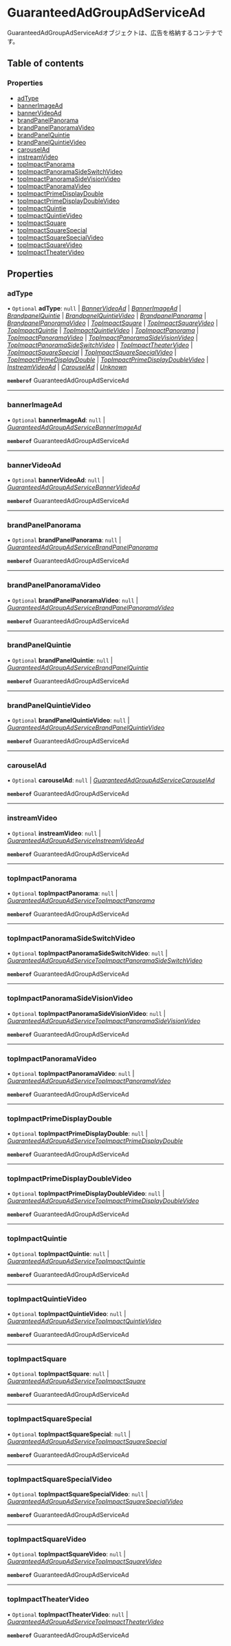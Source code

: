 # GuaranteedAdGroupAdServiceAd


<div lang=\"ja\"> GuaranteedAdGroupAdServiceAdオブジェクトは、広告を格納するコンテナです。<br> </div> 

## Table of contents

### Properties

- [adType](guaranteedadgroupadservicead.md#adtype)
- [bannerImageAd](guaranteedadgroupadservicead.md#bannerimagead)
- [bannerVideoAd](guaranteedadgroupadservicead.md#bannervideoad)
- [brandPanelPanorama](guaranteedadgroupadservicead.md#brandpanelpanorama)
- [brandPanelPanoramaVideo](guaranteedadgroupadservicead.md#brandpanelpanoramavideo)
- [brandPanelQuintie](guaranteedadgroupadservicead.md#brandpanelquintie)
- [brandPanelQuintieVideo](guaranteedadgroupadservicead.md#brandpanelquintievideo)
- [carouselAd](guaranteedadgroupadservicead.md#carouselad)
- [instreamVideo](guaranteedadgroupadservicead.md#instreamvideo)
- [topImpactPanorama](guaranteedadgroupadservicead.md#topimpactpanorama)
- [topImpactPanoramaSideSwitchVideo](guaranteedadgroupadservicead.md#topimpactpanoramasideswitchvideo)
- [topImpactPanoramaSideVisionVideo](guaranteedadgroupadservicead.md#topimpactpanoramasidevisionvideo)
- [topImpactPanoramaVideo](guaranteedadgroupadservicead.md#topimpactpanoramavideo)
- [topImpactPrimeDisplayDouble](guaranteedadgroupadservicead.md#topimpactprimedisplaydouble)
- [topImpactPrimeDisplayDoubleVideo](guaranteedadgroupadservicead.md#topimpactprimedisplaydoublevideo)
- [topImpactQuintie](guaranteedadgroupadservicead.md#topimpactquintie)
- [topImpactQuintieVideo](guaranteedadgroupadservicead.md#topimpactquintievideo)
- [topImpactSquare](guaranteedadgroupadservicead.md#topimpactsquare)
- [topImpactSquareSpecial](guaranteedadgroupadservicead.md#topimpactsquarespecial)
- [topImpactSquareSpecialVideo](guaranteedadgroupadservicead.md#topimpactsquarespecialvideo)
- [topImpactSquareVideo](guaranteedadgroupadservicead.md#topimpactsquarevideo)
- [topImpactTheaterVideo](guaranteedadgroupadservicead.md#topimpacttheatervideo)

## Properties

### adType

• `Optional` **adType**: ``null`` \| [*BannerVideoAd*](./enums/guaranteedadgroupadserviceadtype.md#bannervideoad) \| [*BannerImageAd*](./enums/guaranteedadgroupadserviceadtype.md#bannerimagead) \| [*BrandpanelQuintie*](./enums/guaranteedadgroupadserviceadtype.md#brandpanelquintie) \| [*BrandpanelQuintieVideo*](./enums/guaranteedadgroupadserviceadtype.md#brandpanelquintievideo) \| [*BrandpanelPanorama*](./enums/guaranteedadgroupadserviceadtype.md#brandpanelpanorama) \| [*BrandpanelPanoramaVideo*](./enums/guaranteedadgroupadserviceadtype.md#brandpanelpanoramavideo) \| [*TopImpactSquare*](./enums/guaranteedadgroupadserviceadtype.md#topimpactsquare) \| [*TopImpactSquareVideo*](./enums/guaranteedadgroupadserviceadtype.md#topimpactsquarevideo) \| [*TopImpactQuintie*](./enums/guaranteedadgroupadserviceadtype.md#topimpactquintie) \| [*TopImpactQuintieVideo*](./enums/guaranteedadgroupadserviceadtype.md#topimpactquintievideo) \| [*TopImpactPanorama*](./enums/guaranteedadgroupadserviceadtype.md#topimpactpanorama) \| [*TopImpactPanoramaVideo*](./enums/guaranteedadgroupadserviceadtype.md#topimpactpanoramavideo) \| [*TopImpactPanoramaSideVisionVideo*](./enums/guaranteedadgroupadserviceadtype.md#topimpactpanoramasidevisionvideo) \| [*TopImpactPanoramaSideSwitchVideo*](./enums/guaranteedadgroupadserviceadtype.md#topimpactpanoramasideswitchvideo) \| [*TopImpactTheaterVideo*](./enums/guaranteedadgroupadserviceadtype.md#topimpacttheatervideo) \| [*TopImpactSquareSpecial*](./enums/guaranteedadgroupadserviceadtype.md#topimpactsquarespecial) \| [*TopImpactSquareSpecialVideo*](./enums/guaranteedadgroupadserviceadtype.md#topimpactsquarespecialvideo) \| [*TopImpactPrimeDisplayDouble*](./enums/guaranteedadgroupadserviceadtype.md#topimpactprimedisplaydouble) \| [*TopImpactPrimeDisplayDoubleVideo*](./enums/guaranteedadgroupadserviceadtype.md#topimpactprimedisplaydoublevideo) \| [*InstreamVideoAd*](./enums/guaranteedadgroupadserviceadtype.md#instreamvideoad) \| [*CarouselAd*](./enums/guaranteedadgroupadserviceadtype.md#carouselad) \| [*Unknown*](./enums/guaranteedadgroupadserviceadtype.md#unknown)

**`memberof`** GuaranteedAdGroupAdServiceAd

___

### bannerImageAd

• `Optional` **bannerImageAd**: ``null`` \| [*GuaranteedAdGroupAdServiceBannerImageAd*](guaranteedadgroupadservicebannerimagead.md)

**`memberof`** GuaranteedAdGroupAdServiceAd

___

### bannerVideoAd

• `Optional` **bannerVideoAd**: ``null`` \| [*GuaranteedAdGroupAdServiceBannerVideoAd*](guaranteedadgroupadservicebannervideoad.md)

**`memberof`** GuaranteedAdGroupAdServiceAd

___

### brandPanelPanorama

• `Optional` **brandPanelPanorama**: ``null`` \| [*GuaranteedAdGroupAdServiceBrandPanelPanorama*](guaranteedadgroupadservicebrandpanelpanorama.md)

**`memberof`** GuaranteedAdGroupAdServiceAd

___

### brandPanelPanoramaVideo

• `Optional` **brandPanelPanoramaVideo**: ``null`` \| [*GuaranteedAdGroupAdServiceBrandPanelPanoramaVideo*](guaranteedadgroupadservicebrandpanelpanoramavideo.md)

**`memberof`** GuaranteedAdGroupAdServiceAd

___

### brandPanelQuintie

• `Optional` **brandPanelQuintie**: ``null`` \| [*GuaranteedAdGroupAdServiceBrandPanelQuintie*](guaranteedadgroupadservicebrandpanelquintie.md)

**`memberof`** GuaranteedAdGroupAdServiceAd

___

### brandPanelQuintieVideo

• `Optional` **brandPanelQuintieVideo**: ``null`` \| [*GuaranteedAdGroupAdServiceBrandPanelQuintieVideo*](guaranteedadgroupadservicebrandpanelquintievideo.md)

**`memberof`** GuaranteedAdGroupAdServiceAd

___

### carouselAd

• `Optional` **carouselAd**: ``null`` \| [*GuaranteedAdGroupAdServiceCarouselAd*](guaranteedadgroupadservicecarouselad.md)

**`memberof`** GuaranteedAdGroupAdServiceAd

___

### instreamVideo

• `Optional` **instreamVideo**: ``null`` \| [*GuaranteedAdGroupAdServiceInstreamVideoAd*](guaranteedadgroupadserviceinstreamvideoad.md)

**`memberof`** GuaranteedAdGroupAdServiceAd

___

### topImpactPanorama

• `Optional` **topImpactPanorama**: ``null`` \| [*GuaranteedAdGroupAdServiceTopImpactPanorama*](guaranteedadgroupadservicetopimpactpanorama.md)

**`memberof`** GuaranteedAdGroupAdServiceAd

___

### topImpactPanoramaSideSwitchVideo

• `Optional` **topImpactPanoramaSideSwitchVideo**: ``null`` \| [*GuaranteedAdGroupAdServiceTopImpactPanoramaSideSwitchVideo*](guaranteedadgroupadservicetopimpactpanoramasideswitchvideo.md)

**`memberof`** GuaranteedAdGroupAdServiceAd

___

### topImpactPanoramaSideVisionVideo

• `Optional` **topImpactPanoramaSideVisionVideo**: ``null`` \| [*GuaranteedAdGroupAdServiceTopImpactPanoramaSideVisionVideo*](guaranteedadgroupadservicetopimpactpanoramasidevisionvideo.md)

**`memberof`** GuaranteedAdGroupAdServiceAd

___

### topImpactPanoramaVideo

• `Optional` **topImpactPanoramaVideo**: ``null`` \| [*GuaranteedAdGroupAdServiceTopImpactPanoramaVideo*](guaranteedadgroupadservicetopimpactpanoramavideo.md)

**`memberof`** GuaranteedAdGroupAdServiceAd

___

### topImpactPrimeDisplayDouble

• `Optional` **topImpactPrimeDisplayDouble**: ``null`` \| [*GuaranteedAdGroupAdServiceTopImpactPrimeDisplayDouble*](guaranteedadgroupadservicetopimpactprimedisplaydouble.md)

**`memberof`** GuaranteedAdGroupAdServiceAd

___

### topImpactPrimeDisplayDoubleVideo

• `Optional` **topImpactPrimeDisplayDoubleVideo**: ``null`` \| [*GuaranteedAdGroupAdServiceTopImpactPrimeDisplayDoubleVideo*](guaranteedadgroupadservicetopimpactprimedisplaydoublevideo.md)

**`memberof`** GuaranteedAdGroupAdServiceAd

___

### topImpactQuintie

• `Optional` **topImpactQuintie**: ``null`` \| [*GuaranteedAdGroupAdServiceTopImpactQuintie*](guaranteedadgroupadservicetopimpactquintie.md)

**`memberof`** GuaranteedAdGroupAdServiceAd

___

### topImpactQuintieVideo

• `Optional` **topImpactQuintieVideo**: ``null`` \| [*GuaranteedAdGroupAdServiceTopImpactQuintieVideo*](guaranteedadgroupadservicetopimpactquintievideo.md)

**`memberof`** GuaranteedAdGroupAdServiceAd

___

### topImpactSquare

• `Optional` **topImpactSquare**: ``null`` \| [*GuaranteedAdGroupAdServiceTopImpactSquare*](guaranteedadgroupadservicetopimpactsquare.md)

**`memberof`** GuaranteedAdGroupAdServiceAd

___

### topImpactSquareSpecial

• `Optional` **topImpactSquareSpecial**: ``null`` \| [*GuaranteedAdGroupAdServiceTopImpactSquareSpecial*](guaranteedadgroupadservicetopimpactsquarespecial.md)

**`memberof`** GuaranteedAdGroupAdServiceAd

___

### topImpactSquareSpecialVideo

• `Optional` **topImpactSquareSpecialVideo**: ``null`` \| [*GuaranteedAdGroupAdServiceTopImpactSquareSpecialVideo*](guaranteedadgroupadservicetopimpactsquarespecialvideo.md)

**`memberof`** GuaranteedAdGroupAdServiceAd

___

### topImpactSquareVideo

• `Optional` **topImpactSquareVideo**: ``null`` \| [*GuaranteedAdGroupAdServiceTopImpactSquareVideo*](guaranteedadgroupadservicetopimpactsquarevideo.md)

**`memberof`** GuaranteedAdGroupAdServiceAd

___

### topImpactTheaterVideo

• `Optional` **topImpactTheaterVideo**: ``null`` \| [*GuaranteedAdGroupAdServiceTopImpactTheaterVideo*](guaranteedadgroupadservicetopimpacttheatervideo.md)

**`memberof`** GuaranteedAdGroupAdServiceAd
